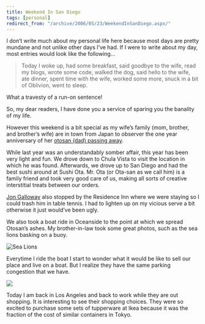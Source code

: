 ```yaml
---
title: Weekend In San Diego
tags: [personal]
redirect_from: "/archive/2006/05/23/WeekendInSanDiego.aspx/"
---
```


I don’t write much about my personal life here because most days are
pretty mundane and not unlike other days I’ve had. If I were to write
about my day, most entries would look like the following...

> Today I woke up, had some breakfast, said goodbye to the wife, read my
> blogs, wrote some code, walked the dog, said hello to the wife, ate
> dinner, spent time with the wife, worked some more, snuck in a bit of
> Oblivion, went to sleep.

What a travesty of a run-on sentence!

So, my dear readers, I have done you a service of sparing you the
banality of my life.

However this weekend is a bit special as my wife’s family (mom, brother,
and brother’s wife) are in town from Japan to observer the one year
anniversary of her [otosan (dad) passing
away](https://haacked.com/archive/2005/05/22/ALossInTheFamily.aspx "A Loss In The Family").

While last year was an understandably somber affair, this year has been
very light and fun. We drove down to Chula Vista to visit the location
in which he was found. Afterwards, we drove up to San Diego and had the
best sushi around at Sushi Ota. Mr. Ota (or Ota-san as we call him) is a
family friend and took very good care of us, making all sorts of
creative interstitial treats between our orders.

[Jon Galloway](http://weblogs.asp.net/jgalloway "Jon Galloway") also
stopped by the Residence Inn where we were staying so I could trash him
in table tennis. I had to lighten up on my vicious serve a bit otherwise
it just would’ve been ugly.

We also took a boat ride in Oceanside to the point at which we spread
Otosan’s ashes. My brother-in-law took some great photos, such as the
sea lions basking on a buoy.

![Sea Lions](https://haacked.com/assets/images/SeaLions.jpg)

Everytime I ride the boat I start to wonder what it would be like to
sell our place and live on a boat. But I realize they have the same
parking congestion that we have.

![](https://haacked.com/assets/images/BoatsInARow.jpg)

Today I am back in Los Angeles and back to work while they are out
shopping. It is interesting to see their shopping choices. They were so
excited to purchase some sets of tupperware at Ikea because it was the
fraction of the cost of similar containers in Tokyo.

